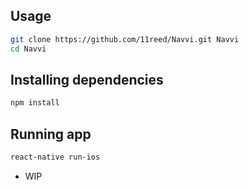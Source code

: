 ## Usage
```bash
git clone https://github.com/11reed/Navvi.git Navvi
cd Navvi
```
## Installing dependencies 
```bash
npm install
```
## Running app
```bash
react-native run-ios
```

* WIP

